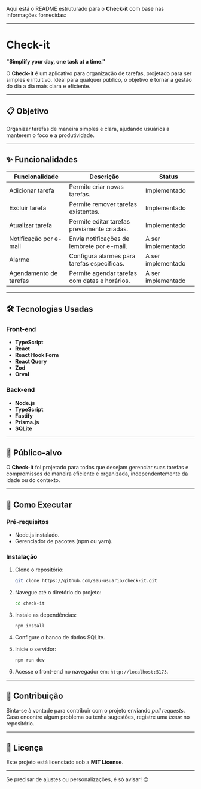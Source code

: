 Aqui está o README estruturado para o **Check-it** com base nas informações fornecidas:  

---

# Check-it  

**"Simplify your day, one task at a time."**  

O **Check-it** é um aplicativo para organização de tarefas, projetado para ser simples e intuitivo. Ideal para qualquer público, o objetivo é tornar a gestão do dia a dia mais clara e eficiente.  

---

## 📋 Objetivo  
Organizar tarefas de maneira simples e clara, ajudando usuários a manterem o foco e a produtividade.  

---

## ✨ Funcionalidades  

| **Funcionalidade**             | **Descrição**                                         | **Status**        |  
|--------------------------------|-----------------------------------------------------|-------------------|  
| Adicionar tarefa               | Permite criar novas tarefas.                        | Implementado      |  
| Excluir tarefa                 | Permite remover tarefas existentes.                 | Implementado      |  
| Atualizar tarefa               | Permite editar tarefas previamente criadas.         | Implementado      |  
| Notificação por e-mail         | Envia notificações de lembrete por e-mail.          | A ser implementado|  
| Alarme                         | Configura alarmes para tarefas específicas.         | A ser implementado|  
| Agendamento de tarefas         | Permite agendar tarefas com datas e horários.       | A ser implementado|  

---

## 🛠️ Tecnologias Usadas  

### **Front-end**  
- **TypeScript**  
- **React**  
- **React Hook Form**  
- **React Query**  
- **Zod**  
- **Orval**  

### **Back-end**  
- **Node.js**  
- **TypeScript**  
- **Fastify**  
- **Prisma.js**  
- **SQLite**  

---

## 🎯 Público-alvo  
O **Check-it** foi projetado para todos que desejam gerenciar suas tarefas e compromissos de maneira eficiente e organizada, independentemente da idade ou do contexto.  

---

## 🚀 Como Executar  

### **Pré-requisitos**  
- Node.js instalado.  
- Gerenciador de pacotes (npm ou yarn).  

### **Instalação**  

1. Clone o repositório:  
   ```bash  
   git clone https://github.com/seu-usuario/check-it.git  
   ```  

2. Navegue até o diretório do projeto:  
   ```bash  
   cd check-it  
   ```  

3. Instale as dependências:  
   ```bash  
   npm install  
   ```  

4. Configure o banco de dados SQLite.  

5. Inicie o servidor:  
   ```bash  
   npm run dev  
   ```  

6. Acesse o front-end no navegador em: `http://localhost:5173`.  

---

## 🌱 Contribuição  
Sinta-se à vontade para contribuir com o projeto enviando *pull requests*. Caso encontre algum problema ou tenha sugestões, registre uma *issue* no repositório.  

---

## 📝 Licença  
Este projeto está licenciado sob a **MIT License**.  

---  

Se precisar de ajustes ou personalizações, é só avisar! 😊